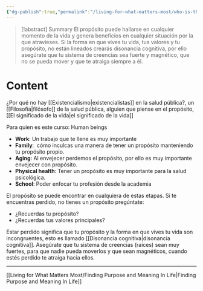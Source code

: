 ```yaml
---
{"dg-publish":true,"permalink":"/living-for-what-matters-most/who-is-this-course-for/","hide":true}
---
```


>[!abstract] Summary
> El propósito puede hallarse en cualquier momento de la vida  y genera beneficios en cualquier situación por la que atravieses. Si la forma en que vives tu vida, tus valores y tu propósito, no están lineados crearás disonancia cognitiva, por ello asegúrate que tu sistema de creencias sea fuerte y magnético, que no se pueda mover y que te atraiga siempre a él.

# Content
¿Por qué no hay [[Existencialismo\|existencialistas]] en la salud pública?, un [[Filosofía\|filósofo]] de la salud pública, alguien que piense en el propósito, [[El significado de la vida\|el significado de la vida]]

Para quien es este curso: Human beings
- **Work**: Un trabajo que te llene es muy importante
- **Family**:  cómo inculcas una manera de tener un propósito manteniendo tu propósito propio.
- **Aging**: Al envejecer perdemos el propósito, por ello es muy importante envejecer con propósito.
- **Physical health**: Tener un propósito es muy importante para la salud psicológica.
- **School**: Poder enfocar tu profesión desde la academia

El propósito se puede encontrar en cualquiera de estas etapas. Si te encuentras perdido, no tienes un propósito pregúntate:
- ¿Recuerdas tu propósito?
- ¿Recuerdas tus valores principales?

Estar perdido significa que tu propósito y la forma en que vives tu vida son incongruentes, esto es llamado [[Disonancia cognitiva\|disonancia cognitiva]]. Asegúrate que tu sistema de creencias (raíces) sean muy fuertes, para que nadie pueda moverlos y que sean magnéticos, cuando estés perdido te atraiga hacia ellos.

---
[[Living for What Matters Most/Finding Purpose and Meaning In Life\|Finding Purpose and Meaning In Life]]